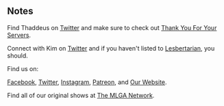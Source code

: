 ## Notes

Find Thaddeus on [Twitter](https://twitter.com/nickwaye) and make sure to check out [Thank You For Your Servers](https://thankyouforyourservers.com).

Connect with Kim on [Twitter](https://twitter.com/lesbertarian) and if you haven't listed to [Lesbertarian](https://lesbertarian.com), you should.

Find us on:

[Facebook](https://facebook.com/thisismlga), [Twitter](https://twitter.com/thisismlga), [Instagram](https://instagram.com/thisismlga), [Patreon](https://www.patreon.com/ThisIsMLGA), and [Our Website](https://thisismlga.com).

Find all of our original shows at [The MLGA Network](https://mlganetwork.com).

